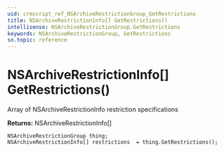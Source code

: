 ```yaml
---
uid: crmscript_ref_NSArchiveRestrictionGroup_GetRestrictions
title: NSArchiveRestrictionInfo[] GetRestrictions()
intellisense: NSArchiveRestrictionGroup.GetRestrictions
keywords: NSArchiveRestrictionGroup, GetRestrictions
so.topic: reference
---
```


# NSArchiveRestrictionInfo[] GetRestrictions()

Array of NSArchiveRestrictionInfo restriction specifications

**Returns:** NSArchiveRestrictionInfo[]

```crmscript
NSArchiveRestrictionGroup thing;
NSArchiveRestrictionInfo[] restrictions  = thing.GetRestrictions();
```

